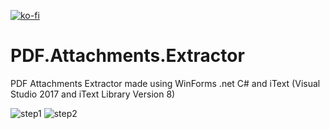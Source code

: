 [![ko-fi](https://ko-fi.com/img/githubbutton_sm.svg)](https://ko-fi.com/W7W5Q3P7Q)

# PDF.Attachments.Extractor
PDF Attachments Extractor made using WinForms .net C# and iText (Visual Studio 2017 and iText Library Version 8)

![step1](https://github.com/YTDdigitalbohem/PDF.Attachments.Extractor/assets/148370610/dbb49d4d-09b0-4e33-bc67-a19cfe3a496d)
![step2](https://github.com/YTDdigitalbohem/PDF.Attachments.Extractor/assets/148370610/2c05dd1f-9a2c-459e-a467-e68f9428730d)







